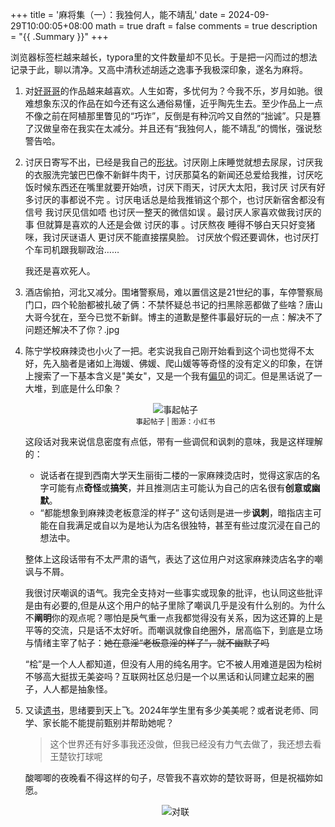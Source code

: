+++
title = '麻将集（一）：我独何人，能不靖乱'
date = 2024-09-29T10:00:05+08:00
math = true 
draft = false
comments = true
description = "{{ .Summary }}"
+++

浏览器标签栏越来越长，typora里的文件数量却不见长。于是把一闪而过的想法记录于此，聊以清净。又高中清秋述胡适之逸事予我极深印象，遂名为麻将。

1. 对[好哥哥](https://www.gushiwen.cn/search.aspx?value=曹丕&valuej=曹)的作品越来越喜欢。人生如寄，多忧何为？今我不乐，岁月如驰。很难想象东汉的作品在如今还有这么通俗易懂，近乎陶先生去。至少作品上一点不像之前在阿植那里瞥见的“巧诈”，反倒是有种沉吟又自然的“拙诚”。只是篡了汉做皇帝在我实在太减分。并且还有“我独何人，能不靖乱”的惆怅，强说愁警告哈。

2. 讨厌日寄写不出，已经是我自己的[形状](https://liam-zhong.github.io/post/stickers/)。讨厌刚上床睡觉就想去尿尿，讨厌我的衣服洗完皱巴巴像不新鲜牛肉干，讨厌那莫名的新闻还总爱给我推，讨厌吃饭时候东西还在嘴里就要开始喷，讨厌下雨天，讨厌大太阳，我讨厌 讨厌有好多讨厌的事都说不完 。讨厌电话总是给我推销这个那个，也讨厌新宿舍都没有信号 我讨厌见信如唔 也讨厌一整天的微信如误 。最讨厌人家喜欢做我讨厌的事 但就算是喜欢的人还是会做 讨厌的事 。讨厌熬夜 睡得不够白天只好变猪咪，我讨厌谜语人 更讨厌不能直接摆臭脸。 讨厌放个假还要调休，也讨厌打个车司机跟我聊政治……	

   我还是喜欢死人。

3. 酒店偷拍，河北又减分。围堵警察局，难以置信这是21世纪的事，车停警察局门口，四个轮胎都被扎破了俩：不禁怀疑总书记的扫黑除恶都做了些啥？唐山大哥今犹在，至今已觉不新鲜。博主的道歉是整件事最好玩的一点：解决不了问题还解决不了你？.jpg

4. 陈宁学校麻辣烫也小火了一把。老实说我自己刚开始看到这个词也觉得不太好，先入脑者是诸如上海媛、佛媛、爬山媛等等奇怪的没有定义的印象，在饼上搜索了一下基本含义是"美女"，又是一个我有[偏见](https://liam-zhong.github.io/post/about-titles/)的词汇。但是黑话说了一大堆，到底是什么印象？

   <div style="display: flex; justify-content: center; flex-direction: column; align-items: center;">
     <img src="/images/校媛.png" alt="事起帖子" class="img-apple">
     <small style="text-align: center;">事起帖子 | 图源：小红书</small>
   </div>

   这段话对我来说信息密度有点低，带有一些调侃和讽刺的意味，我是这样理解的：

   - 说话者在提到西南大学天生丽街二楼的一家麻辣烫店时，觉得这家店的名字可能有点**奇怪**或**搞笑**，并且推测店主可能认为自己的店名很有**创意或幽默**。
   - “都能想象到麻辣烫老板意淫的样子” 这句话则是进一步**讽刺**，暗指店主可能在自我满足或自以为是地认为店名很独特，甚至有些过度沉浸在自己的想法中。

   整体上这段话带有不太严肃的语气，表达了这位用户对这家麻辣烫店名字的嘲讽与不屑。

   我很讨厌嘲讽的语气。我完全支持对一些事实或现象的批评，也认同这些批评是由有必要的,但是从这个用户的帖子里除了嘲讽几乎是没有什么别的。为什么不**阐明**你的观点呢？哪怕是戾气重一点我都觉得没有关系，因为这还算的上是平等的交流，只是话不太好听。而嘲讽就像自绝圈外，居高临下，到底是立场与情绪主宰了帖子：~~她在意淫“老板意淫的样子”，就不幽默了吗~~

   “桧”是一个人人都知道，但没有人用的纯名用字。它不被人用难道是因为桧树不够高大挺拔无美姿吗？互联网社区总归是一个以黑话和认同建立起来的圈子，人人都是抽象怪。

5. 又读[遗书](https://www.zhangzs.com/510243.html)，思绪要到天上飞。2024年学生里有多少美美呢？或者说老师、同学、家长能不能提前甄别并帮助她呢？

   > 这个世界还有好多事我还没做，但我已经没有力气去做了，我还想去看王楚钦打球呢

   酸唧唧的夜晚看不得这样的句子，尽管我不喜欢妳的楚钦哥哥，但是祝福妳如愿。
      <div style="display: flex; justify-content: center; flex-direction: column; align-items: center;">
     <img src="/images/对联.jpg" alt="对联" class="img-apple">
     <small style="text-align: center;"></small>
   </div>
   
   

